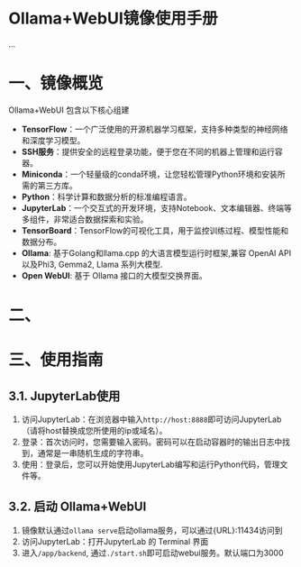 # Ollama+WebUI镜像使用手册

...

# 一、镜像概览

Ollama+WebUI 包含以下核心组建

- **TensorFlow**：一个广泛使用的开源机器学习框架，支持多种类型的神经网络和深度学习模型。
- **SSH服务**：提供安全的远程登录功能，便于您在不同的机器上管理和运行容器。
- **Miniconda**：一个轻量级的conda环境，让您轻松管理Python环境和安装所需的第三方库。
- **Python**：科学计算和数据分析的标准编程语言。
- **JupyterLab**：一个交互式的开发环境，支持Notebook、文本编辑器、终端等多组件，非常适合数据探索和实验。
- **TensorBoard**：TensorFlow的可视化工具，用于监控训练过程、模型性能和数据分布。
- **Ollama**:  基于Golang和llama.cpp 的大语言模型运行时框架,兼容 OpenAI API 以及Phi3, Gemma2, Llama 系列大模型.
- **Open WebUI**: 基于 Ollama 接口的大模型交换界面。

# 二、

# 三、使用指南

## 3.1. JupyterLab使用

1. 访问JupyterLab：在浏览器中输入`http://host:8888`即可访问JupyterLab（请将host替换成您所使用的ip或域名）。
2. 登录：首次访问时，您需要输入密码。密码可以在启动容器时的输出日志中找到，通常是一串随机生成的字符串。
3. 使用：登录后，您可以开始使用JupyterLab编写和运行Python代码，管理文件等。

## 3.2. 启动 Ollama+WebUI

1. 镜像默认通过`ollama serve`启动ollama服务，可以通过{URL}:11434访问到
1. 访问JupyterLab：打开JupyterLab 的 Terminal 界面
2. 进入`/app/backend`, 通过`./start.sh`即可启动webui服务。默认端口为3000
